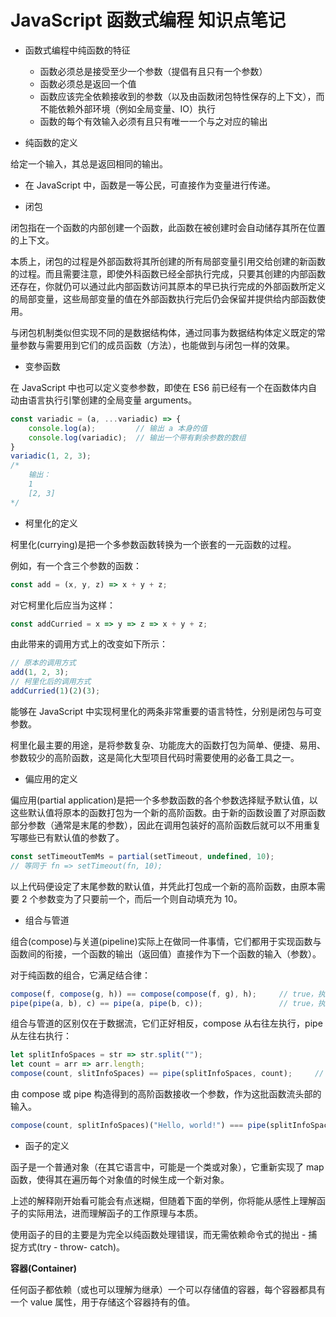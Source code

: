 # JavaScript 函数式编程 知识点笔记

- 函数式编程中纯函数的特征
  - 函数必须总是接受至少一个参数（提倡有且只有一个参数）
  - 函数必须总是返回一个值
  - 函数应该完全依赖接收到的参数（以及由函数闭包特性保存的上下文），而不能依赖外部环境（例如全局变量、IO）执行
  - 函数的每个有效输入必须有且只有唯一一个与之对应的输出

- 纯函数的定义

给定一个输入，其总是返回相同的输出。

- 在 JavaScript 中，函数是一等公民，可直接作为变量进行传递。

- 闭包

闭包指在一个函数的内部创建一个函数，此函数在被创建时会自动储存其所在位置的上下文。

本质上，闭包的过程是外部函数将其所创建的所有局部变量引用交给创建的新函数的过程。而且需要注意，即使外科函数已经全部执行完成，只要其创建的内部函数还存在，你就仍可以通过此内部函数访问其原本的早已执行完成的外部函数所定义的局部变量，这些局部变量的值在外部函数执行完后仍会保留并提供给内部函数使用。

与闭包机制类似但实现不同的是数据结构体，通过同事为数据结构体定义既定的常量参数与需要用到它们的成员函数（方法），也能做到与闭包一样的效果。

- 变参函数

在 JavaScript 中也可以定义变参参数，即使在 ES6 前已经有一个在函数体内自动由语言执行引擎创建的全局变量 arguments。

```javascript
const variadic = (a, ...variadic) => {
    console.log(a);         // 输出 a 本身的值
    console.log(variadic);  // 输出一个带有剩余参数的数组
}
variadic(1, 2, 3);
/*
    输出：
    1
    [2, 3]
*/
```

- 柯里化的定义

柯里化(currying)是把一个多参数函数转换为一个嵌套的一元函数的过程。

例如，有一个含三个参数的函数：

```javascript
const add = (x, y, z) => x + y + z;
```

对它柯里化后应当为这样：

```javascript
const addCurried = x => y => z => x + y + z;
```

由此带来的调用方式上的改变如下所示：

```javascript
// 原本的调用方式
add(1, 2, 3);
// 柯里化后的调用方式
addCurried(1)(2)(3);
```

能够在 JavaScript 中实现柯里化的两条非常重要的语言特性，分别是闭包与可变参数。

柯里化最主要的用途，是将参数复杂、功能庞大的函数打包为简单、便捷、易用、参数较少的高阶函数，这是简化大型项目代码时需要使用的必备工具之一。

- 偏应用的定义

偏应用(partial application)是把一个多参数函数的各个参数选择赋予默认值，以这些默认值将原本的函数打包为一个新的高阶函数。由于新的函数设置了对原函数部分参数（通常是末尾的参数），因此在调用包装好的高阶函数后就可以不用重复写哪些已有默认值的参数了。

```javascript
const setTimeoutTemMs = partial(setTimeout, undefined, 10);
// 等同于 fn => setTimeout(fn, 10);
```

以上代码便设定了末尾参数的默认值，并凭此打包成一个新的高阶函数，由原本需要 2 个参数变为了只要前一个，而后一个则自动填充为 10。

- 组合与管道

组合(compose)与关道(pipeline)实际上在做同一件事情，它们都用于实现函数与函数间的衔接，一个函数的输出（返回值）直接作为下一个函数的输入（参数）。

对于纯函数的组合，它满足结合律：

```javascript
compose(f, compose(g, h)) == compose(compose(f, g), h);     // true，执行顺序为 h, g, f
pipe(pipe(a, b), c) == pipe(a, pipe(b, c));                 // true，执行顺序为 a, b, c
```

组合与管道的区别仅在于数据流，它们正好相反，compose 从右往左执行，pipe 从左往右执行：

```javascript
let splitInfoSpaces = str => str.split("");
let count = arr => arr.length;
compose(count, slitInfoSpaces) == pipe(splitInfoSpaces, count);     // ture
```

由 compose 或 pipe 构造得到的高阶函数接收一个参数，作为这批函数流头部的输入。

```javascript
compose(count, splitInfoSpaces)("Hello, world!") === pipe(splitInfoSpaces, count)("Hellp, world!");     // true
```

- 函子的定义

函子是一个普通对象（在其它语言中，可能是一个类或对象），它重新实现了 map 函数，使得其在遍历每个对象值的时候生成一个新对象。

上述的解释刚开始看可能会有点迷糊，但随着下面的举例，你将能从感性上理解函子的实际用法，进而理解函子的工作原理与本质。

使用函子的目的主要是为完全以纯函数处理错误，而无需依赖命令式的抛出 - 捕捉方式(try - throw- catch)。

**容器(Container)**

任何函子都依赖（或也可以理解为继承）一个可以存储值的容器，每个容器都具有一个 value 属性，用于存储这个容器持有的值。

